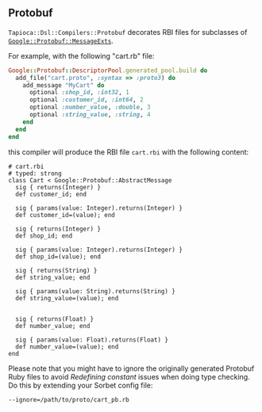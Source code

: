 ## Protobuf

`Tapioca::Dsl::Compilers::Protobuf` decorates RBI files for subclasses of
[`Google::Protobuf::MessageExts`](https://github.com/protocolbuffers/protobuf/tree/master/ruby).

For example, with the following "cart.rb" file:

~~~rb
Google::Protobuf::DescriptorPool.generated_pool.build do
  add_file("cart.proto", :syntax => :proto3) do
    add_message "MyCart" do
      optional :shop_id, :int32, 1
      optional :customer_id, :int64, 2
      optional :number_value, :double, 3
      optional :string_value, :string, 4
    end
  end
end
~~~

this compiler will produce the RBI file `cart.rbi` with the following content:

~~~rbi
# cart.rbi
# typed: strong
class Cart < Google::Protobuf::AbstractMessage
  sig { returns(Integer) }
  def customer_id; end

  sig { params(value: Integer).returns(Integer) }
  def customer_id=(value); end

  sig { returns(Integer) }
  def shop_id; end

  sig { params(value: Integer).returns(Integer) }
  def shop_id=(value); end

  sig { returns(String) }
  def string_value; end

  sig { params(value: String).returns(String) }
  def string_value=(value); end


  sig { returns(Float) }
  def number_value; end

  sig { params(value: Float).returns(Float) }
  def number_value=(value); end
end
~~~

Please note that you might have to ignore the originally generated Protobuf Ruby files
to avoid _Redefining constant_ issues when doing type checking.
Do this by extending your Sorbet config file:

~~~
--ignore=/path/to/proto/cart_pb.rb
~~~
